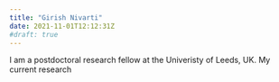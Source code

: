 ```yaml
---
title: "Girish Nivarti"
date: 2021-11-01T12:12:31Z
#draft: true
---
```


I am a postdoctoral research fellow at the Univeristy of Leeds, UK. My current research 